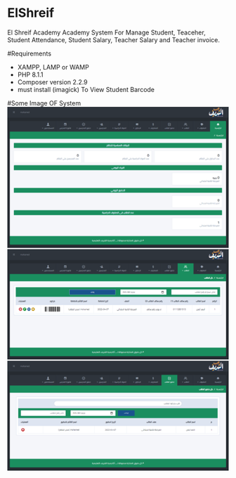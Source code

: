 # ElShreif
 El Shreif Academy Academy System For Manage Student, Teaceher, Student Attendance, Student Salary, Teacher Salary and Teacher invoice.
 
#Requirements 
- XAMPP, LAMP or WAMP
- PHP 8.1.1
- Composer version 2.2.9
- must install (imagick) To View Student Barcode

#Some Image OF System
![alt text](https://github.com/MohamedMagdy2891/ElShreif-Academy-Management-System/blob/main/systemIMG/0.png?raw=true)
![alt text](https://github.com/MohamedMagdy2891/ElShreif-Academy-Management-System/blob/main/systemIMG/1.png?raw=true)
![alt text](https://github.com/MohamedMagdy2891/ElShreif-Academy-Management-System/blob/main/systemIMG/2.png?raw=true)
